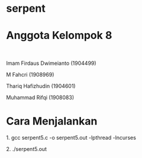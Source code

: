 # serpent
<h1>Anggota Kelompok 8</h1> <br>
<p>Imam Firdaus Dwimeianto (1904499)</p> 
<p>M Fahcri (1908969)</p> 
<p>Thariq Hafizhudin (1904601)</p> 
<p>Muhammad Rifqi (1908083)</p> 
<h1>Cara Menjalankan</h1>
<p> 1. gcc serpent5.c -o serpent5.out -lpthread -lncurses </p>
<p> 2. ./serpent5.out </p>
